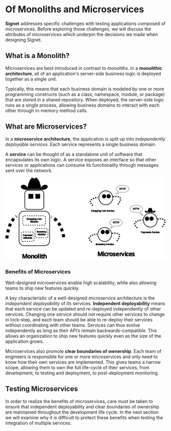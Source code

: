 # Of Monoliths and Microservices

**Signet** addresses specific challenges with testing applications composed of microservices.
Before exploring those challenges, we will discuss the attributes of microservices which underpin the decisions we made when designing Signet.

## What is a Monolith?

Microservices are best introduced in contrast to *monoliths*.
In a **monolithic architecture**, all of an application's server-side business logic is deployed together as a single unit.

Typically, this means that each business domain is modeled by one or more programming constructs (such as a class, namespace, module, or package) that are stored in a shared repository.
When deployed, the server-side logic runs as a single process, allowing business domains to interact with each other through in-memory method calls.

## What are Microservices?

In a **microservice architecture**, the application is split up into *independently deployable services*. Each service represents a single business domain.

A **service** can be thought of as a standalone unit of software that encapsulates its own logic.
A service exposes an interface so that other services or applications can consume its functionality through messages sent over the network.

![](../../../assets/robots.svg)

### Benefits of Microservices

Well-designed microservices enable high scalability, while also allowing teams to ship new features quickly.

A key characteristic of a well-designed microservice architecture is the *independent deployability* of its services.
**Independent deployability** means that each service can be updated and re-deployed independently of other services.
Changing one service should not require other services to change in lock-step, and each team should be able to re-deploy their services without coordinating with other teams.
Services can thus evolve independently as long as their API’s remain backwards-compatible.
This allows an organization to ship new features quickly even as the size of the application grows.

Microservices also promote **clear boundaries of ownership**.
Each team of engineers is responsible for one or more microservices and only need to know how their own services are implemented.
This gives teams a narrow scope, allowing them to own the full life-cycle of their services, from development, to testing and deployment, to post-deployment monitoring.

## Testing Microservices

In order to realize the benefits of microservices, care must be taken to ensure that independent deployability and clear boundaries of ownership are maintained throughout the development life cycle. In the next section we will examine why it is difficult to protect these benefits when testing the integration of multiple services.

